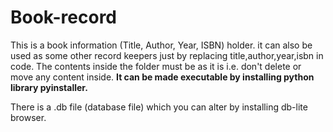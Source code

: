 # Book-record
This is a book information (Title, Author, Year, ISBN) holder.
it can also be used as some other record keepers just by replacing title,author,year,isbn in code.
The contents inside the folder must be as it is i.e. don't delete or move any content inside.
<B>It can be made executable by installing python library pyinstaller.</B>
<P>
There is a .db file (database file) which you can alter by installing db-lite browser.
</P>
